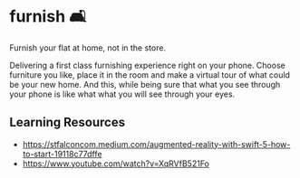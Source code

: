 # furnish 🛋
Furnish your flat at home, not in the store.

Delivering a first class furnishing experience right on your phone. Choose furniture you like, place it in the room and make a virtual tour of what could be your new home. And this, while being sure that what you see through your phone is like what what you will see through your eyes.

## Learning Resources
* https://stfalconcom.medium.com/augmented-reality-with-swift-5-how-to-start-19118c77dffe
* https://www.youtube.com/watch?v=XqRVfB521Fo
